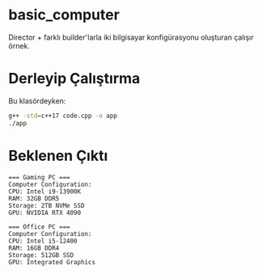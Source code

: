 # basic_computer

Director + farklı builder'larla iki bilgisayar konfigürasyonu oluşturan çalışır örnek.

# Derleyip Çalıştırma

Bu klasördeyken:

```bash
g++ -std=c++17 code.cpp -o app
./app
```

# Beklenen Çıktı

```text
=== Gaming PC ===
Computer Configuration:
CPU: Intel i9-13900K
RAM: 32GB DDR5
Storage: 2TB NVMe SSD
GPU: NVIDIA RTX 4090

=== Office PC ===
Computer Configuration:
CPU: Intel i5-12400
RAM: 16GB DDR4
Storage: 512GB SSD
GPU: Integrated Graphics
```